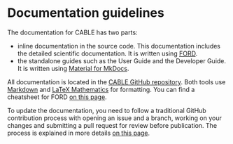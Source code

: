 # Documentation guidelines

The documentation for CABLE has two parts:

 - inline documentation in the source code. This documentation includes the detailed scientific documentation. It is written using [FORD][ford].
 - the standalone guides such as the User Guide and the Developer Guide. It is written using [Material for MkDocs][material].

All documentation is located in the [CABLE GitHub repository][cable-repo]. Both tools use [Markdown][md-cheatsheet] and [LaTeX Mathematics][latex-maths] for formatting. You can find a cheatsheet for FORD [on this page][ford-cheatsheet].


To update the documentation, you need to follow a traditional GitHub contribution process with opening an issue and a branch, working on your changes and submitting a pull request for review before publication. The process is explained in more details [on this page][git-process].


[ford]: https://forddocs.readthedocs.io/en/latest/index.html
[material]: https://squidfunk.github.io/mkdocs-material/
[cable-repo]: https://github.com/CABLE-LSM/CABLE
[git-process]: ../git_process.md
[md-cheatsheet]: https://www.markdownguide.org/cheat-sheet/
[latex-maths]: https://en.wikibooks.org/wiki/LaTeX/Mathematics
[ford-cheatsheet]: ford_cheatsheet.md